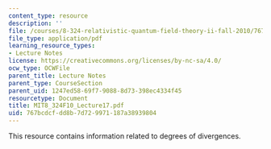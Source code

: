 ```yaml
---
content_type: resource
description: ''
file: /courses/8-324-relativistic-quantum-field-theory-ii-fall-2010/767bcdcfdd8b7d729971187a38939804_MIT8_324F10_Lecture17.pdf
file_type: application/pdf
learning_resource_types:
- Lecture Notes
license: https://creativecommons.org/licenses/by-nc-sa/4.0/
ocw_type: OCWFile
parent_title: Lecture Notes
parent_type: CourseSection
parent_uid: 1247ed58-69f7-9088-8d73-398ec4334f45
resourcetype: Document
title: MIT8_324F10_Lecture17.pdf
uid: 767bcdcf-dd8b-7d72-9971-187a38939804
---
```

This resource contains information related to degrees of divergences.